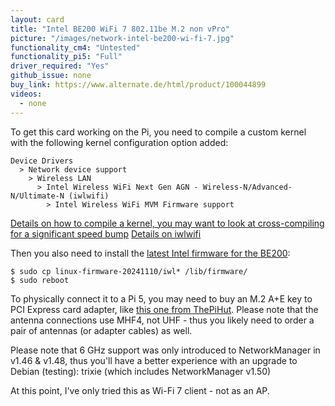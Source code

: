 ```yaml
---
layout: card
title: "Intel BE200 WiFi 7 802.11be M.2 non vPro"
picture: "/images/network-intel-be200-wi-fi-7.jpg"
functionality_cm4: "Untested"
functionality_pi5: "Full"
driver_required: "Yes"
github_issue: none
buy_link: https://www.alternate.de/html/product/100044899
videos:
  - none
---
```

To get this card working on the Pi, you need to compile a custom kernel with the following kernel configuration option added:

```
Device Drivers
  > Network device support
    > Wireless LAN
      > Intel Wireless WiFi Next Gen AGN - Wireless-N/Advanced-N/Ultimate-N (iwlwifi)
        > Intel Wireless WiFi MVM Firmware support
```
[Details on how to compile a kernel, you may want to look at cross-compiling for a significant speed bump](https://www.raspberrypi.com/documentation/computers/linux_kernel.html#kernel)
[Details on iwlwifi](https://wireless.docs.kernel.org/en/latest/en/users/drivers/iwlwifi.html)

Then you also need to install the [latest Intel firmware for the BE200](https://git.kernel.org/pub/scm/linux/kernel/git/firmware/linux-firmware.git):

```
$ sudo cp linux-firmware-20241110/iwl* /lib/firmware/
$ sudo reboot
```

To physically connect it to a Pi 5, you may need to buy an M.2 A+E key to PCI Express card adapter, like [this one from ThePiHut](https://thepihut.com/products/m-2-2242-e-key-top-for-raspberry-pi-5).
Please note that the antenna connections use MHF4, not UHF - thus you likely need to order a pair of antennas (or adapter cables) as well.

Please note that 6 GHz support was only introduced to NetworkManager in v1.46 & v1.48, thus you'll have a better experience with an upgrade to Debian (testing): trixie (which includes NetworkManager v1.50)

At this point, I've only tried this as Wi-Fi 7 client - not as an AP.
